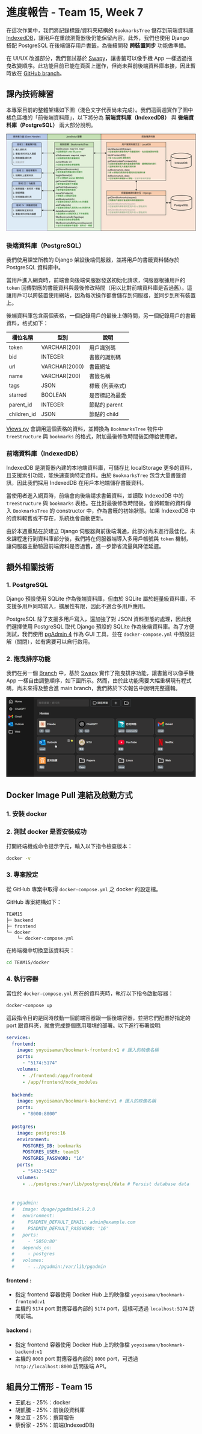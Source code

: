 # 進度報告 - Team 15, Week 7

在這次作業中，我們將記錄標籤/資料夾結構的 `BookmarksTree` 儲存到前端資料庫 [IndexedDB](https://developer.mozilla.org/zh-TW/docs/Web/API/IndexedDB_API)，讓用戶在重啟瀏覽器後仍能保留內容。此外，我們也使用 Django 搭配 PostgreSQL 在後端儲存用戶書籤，為後續開發 **跨裝置同步** 功能做準備。

在 UI/UX 改進部分，我們嘗試基於 [Swapy](https://github.com/TahaSh/swapy)，讓書籤可以像手機 App 一樣透過拖曳改變順序。此功能目前已能在頁面上運作，但尚未與前後端資料庫串接，因此暫時放在 [GitHub branch](https://github.com/yoyoisaman/Team15/tree/draggable)。

## 課內技術練習

本專案目前的整體架構如下圖（淺色文字代表尚未完成）。我們這兩週實作了圖中橘色區塊的「前後端資料庫」，以下將分為 **前端資料庫（IndexedDB）** 與 **後端資料庫（PostgreSQL）** 兩大部分說明。

![flow.jpg](report_imgs/Week07/flow.jpg)

### 後端資料庫（PostgreSQL）

我們使用課堂所教的 Django 架設後端伺服器，並將用戶的書籤資料儲存於 PostgreSQL 資料庫中。

當用戶進入網頁時，前端會向後端伺服器發送初始化請求，伺服器根據用戶的 `token` 回傳對應的書籤資料與最後修改時間（用以比對前端資料庫是否過舊）。這讓用戶可以跨裝置使用網站，因為每次操作都會儲存到伺服器，並同步到所有裝置上。

後端資料庫包含兩個表格，一個紀錄用戶的最後上傳時間，另一個紀錄用戶的書籤資料，格式如下：

| 欄位名稱    | 型別          | 說明            |
| ----------- | ------------- | --------------- |
| token       | VARCHAR(200)  | 用戶識別碼      |
| bid         | INTEGER       | 書籤的識別碼    |
| url         | VARCHAR(2000) | 書籤網址        |
| name        | VARCHAR(200)  | 書籤名稱        |
| tags        | JSON          | 標籤 (列表格式) |
| starred     | BOOLEAN       | 是否標記為最愛  |
| parent_id   | INTEGER       | 節點的 parent   |
| children_id | JSON          | 節點的 child    |

[Views.py](../backend/api/views.py) 會調用這個表格的資料，並轉換為 `BookmarksTree` 物件中 `treeStructure` 與 `bookmarks` 的格式，附加最後修改時間後回傳給使用者。

### 前端資料庫（IndexedDB）

IndexedDB 是瀏覽器內建的本地端資料庫，可儲存比 localStorage 更多的資料，且支援索引功能，能快速查詢特定資料。由於 `BookmarksTree` 包含大量書籤資訊，因此我們採用 IndexedDB 在用戶本地端儲存書籤資料。

當使用者進入網頁時，前端會向後端請求書籤資料，並讀取 IndexedDB 中的 `treeStructure` 與 `bookmarks` 表格。在比對最後修改時間後，會將較新的資料傳入 `BookmarksTree` 的 constructor 中，作為書籤的初始狀態。如果 IndexedDB 中的資料較舊或不存在，系統也會自動更新。

由於本週重點在於建立 Django 伺服器與前後端溝通，此部分尚未進行最佳化。未來課程進行到資料庫部分後，我們將在伺服器端導入多用戶帳號與 `token` 機制，讓伺服器主動驗證前端資料是否過舊，進一步節省流量與降低延遲。

## 額外相關技術

### 1. PostgreSQL

Django 預設使用 SQLite 作為後端資料庫，但由於 SQLite 屬於輕量級資料庫，不支援多用戶同時寫入，擴展性有限，因此不適合多用戶應用。

PostgreSQL 除了支援多用戶寫入，還加強了對 JSON 資料型態的處理，因此我們選擇使用 PostgreSQL 取代 Django 預設的 SQLite 作為後端資料庫。為了方便測試，我們使用 [pgAdmin 4](https://www.pgadmin.org/) 作為 GUI 工具，並在 `docker-compose.yml` 中預設註解（關閉），如有需要可以自行啟用。

### 2. 拖曳排序功能

我們在另一個 [Branch](https://github.com/yoyoisaman/Team15/tree/draggable) 中，基於 [Swapy](https://github.com/TahaSh/swapy) 實作了拖曳排序功能，讓書籤可以像手機 App 一樣自由調整順序，如下圖所示。然而，由於此功能需要大幅重構現有程式碼，尚未來得及整合進 main branch，我們將於下次報告中說明完整邏輯。

![draggable](report_imgs/Week07/draggable.gif)

## Docker Image Pull 連結及啟動方式

### 1. 安裝 docker

### 2. 測試 docker 是否安裝成功

打開終端機或命令提示字元，輸入以下指令檢查版本：

```bash
docker -v
```

### 3. 專案設定

從 GitHub 專案中取得 `docker-compose.yml` 之 docker 的設定檔。

GitHub 專案結構如下：

```
TEAM15
├─ backend
├─ frontend
└─ docker
    └─ docker-compose.yml
```

在終端機中切換至該資料夾：

```bash
cd TEAM15/docker
```

### 4. 執行容器

當位於 `docker-compose.yml` 所在的資料夾時，執行以下指令啟動容器：

```bash
docker-compose up
```

這段指令目的是同時啟動一個前端容器跟一個後端容器，並把它們配置好指定的 port 跟資料夾，就會完成整個應用環境的部署。以下進行布署說明:

```yaml
services:
  frontend:
    image: yoyoisaman/bookmark-frontend:v1 # 匯入的映像名稱
    ports:
      - "5174:5174"
    volumes:
      - ./frontend:/app/frontend
      - /app/frontend/node_modules

  backend:
    image: yoyoisaman/bookmark-backend:v1 # 匯入的映像名稱
    ports:
      - "8000:8000"

  postgres:
    image: postgres:16
    environment:
      POSTGRES_DB: bookmarks
      POSTGRES_USER: team15
      POSTGRES_PASSWORD: "16"
    ports:
      - "5432:5432"
    volumes:
      - ../postgres:/var/lib/postgresql/data # Persist database data


  # pgadmin:
  #   image: dpage/pgadmin4:9.2.0
  #   environment:
  #     PGADMIN_DEFAULT_EMAIL: admin@example.com
  #     PGADMIN_DEFAULT_PASSWORD: '16'
  #   ports:
  #     - '5050:80'
  #   depends_on:
  #     - postgres
  #   volumes:
  #     - ../pgadmin:/var/lib/pgadmin
```

#### frontend :

- 指定 frontend 容器使用 Docker Hub 上的映像檔 `yoyoisaman/bookmark-frontend:v1`
- 主機的 `5174` port 對應容器內部的 `5174` port，這樣可透過 `localhost:5174` 訪問前端。

#### backend :

- 指定 frontend 容器使用 Docker Hub 上的映像檔 `yoyoisaman/bookmark-backend:v1`
- 主機的 `8000` port 對應容器內部的 `8000` port，可透過 `http://localhost:8000` 訪問後端 API。

## 組員分工情形 - Team 15

- 王凱右 - 25%：docker
- 胡凱騰 - 25%：前後段資料庫
- 陳立亘 - 25%：撰寫報告
- 蔡佾家 - 25%：前端(IndexedDB)
